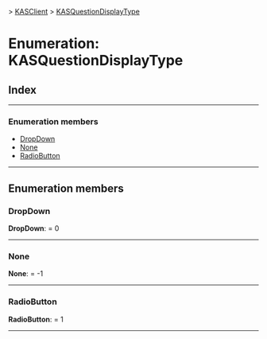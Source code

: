 [](../README.md) > [KASClient](../modules/kasclient.md) > [KASQuestionDisplayType](../enums/kasclient.kasquestiondisplaytype.md)

# Enumeration: KASQuestionDisplayType

## Index

---

### Enumeration members

* [DropDown](kasclient.kasquestiondisplaytype.md#dropdown)
* [None](kasclient.kasquestiondisplaytype.md#none)
* [RadioButton](kasclient.kasquestiondisplaytype.md#radiobutton)

---

## Enumeration members

<a id="dropdown"></a>

###  DropDown

**DropDown**:  = 0

___
<a id="none"></a>

###  None

**None**:  =  -1

___
<a id="radiobutton"></a>

###  RadioButton

**RadioButton**:  = 1

___

